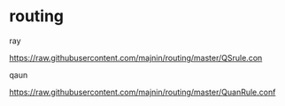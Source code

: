 # routing
ray

https://raw.githubusercontent.com/majnin/routing/master/QSrule.con


qaun

https://raw.githubusercontent.com/majnin/routing/master/QuanRule.conf
